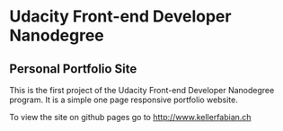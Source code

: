 # Udacity Front-end Developer Nanodegree
## Personal Portfolio Site

This is the first project of the Udacity Front-end Developer Nanodegree program.
It is a simple one page responsive portfolio website.

To view the site on github pages go to http://www.kellerfabian.ch

